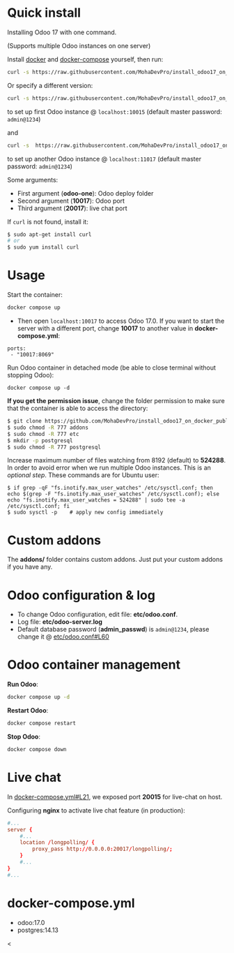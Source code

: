 # Quick install

Installing Odoo 17 with one command.

(Supports multiple Odoo instances on one server)

Install [docker](https://docs.docker.com/get-docker/) and [docker-compose](https://docs.docker.com/compose/install/) yourself, then run:


``` bash
curl -s https://raw.githubusercontent.com/MohaDevPro/install_odoo17_on_docker_public/master/run.sh | sudo bash -s odoo17-one 10017 20017 5050 # Uses default version 17
```
Or specify a different version:

``` bash
curl -s https://raw.githubusercontent.com/MohaDevPro/install_odoo17_on_docker_public/master/run.sh | sudo bash -s odoo17-one 10017 20017 5051 16
```

to set up first Odoo instance @ `localhost:10015` (default master password: `admin@1234`)

and

``` bash
curl -s  https://raw.githubusercontent.com/MohaDevPro/install_odoo17_on_docker_public/master/run.sh | sudo bash -s odoo17-two 10018 20018
```

to set up another Odoo instance @ `localhost:11017` (default master password: `admin@1234`)

Some arguments:
* First argument (**odoo-one**): Odoo deploy folder
* Second argument (**10017**): Odoo port
* Third argument (**20017**): live chat port

If `curl` is not found, install it:

``` bash
$ sudo apt-get install curl
# or
$ sudo yum install curl
```

# Usage

Start the container:
``` sh
docker compose up
```

* Then open `localhost:10017` to access Odoo 17.0. If you want to start the server with a different port, change **10017** to another value in **docker-compose.yml**:

```
ports:
 - "10017:8069"
```

Run Odoo container in detached mode (be able to close terminal without stopping Odoo):

```
docker compose up -d
```

**If you get the permission issue**, change the folder permission to make sure that the container is able to access the directory:

``` sh
$ git clone https://github.com/MohaDevPro/install_odoo17_on_docker_public.git
$ sudo chmod -R 777 addons
$ sudo chmod -R 777 etc
$ mkdir -p postgresql
$ sudo chmod -R 777 postgresql
```

Increase maximum number of files watching from 8192 (default) to **524288**. In order to avoid error when we run multiple Odoo instances. This is an *optional step*. These commands are for Ubuntu user:

```
$ if grep -qF "fs.inotify.max_user_watches" /etc/sysctl.conf; then echo $(grep -F "fs.inotify.max_user_watches" /etc/sysctl.conf); else echo "fs.inotify.max_user_watches = 524288" | sudo tee -a /etc/sysctl.conf; fi
$ sudo sysctl -p    # apply new config immediately
```

# Custom addons

The **addons/** folder contains custom addons. Just put your custom addons if you have any.

# Odoo configuration & log

* To change Odoo configuration, edit file: **etc/odoo.conf**.
* Log file: **etc/odoo-server.log**
* Default database password (**admin_passwd**) is `admin@1234`, please change it @ [etc/odoo.conf#L60](/etc/odoo.conf#L60)

# Odoo container management

**Run Odoo**:

``` bash
docker compose up -d
```

**Restart Odoo**:

``` bash
docker compose restart
```

**Stop Odoo**:

``` bash
docker compose down
```

# Live chat

In [docker-compose.yml#L21](docker-compose.yml#L21), we exposed port **20015** for live-chat on host.

Configuring **nginx** to activate live chat feature (in production):

``` conf
#...
server {
    #...
    location /longpolling/ {
        proxy_pass http://0.0.0.0:20017/longpolling/;
    }
    #...
}
#...
```

# docker-compose.yml

* odoo:17.0
* postgres:14.13



<

